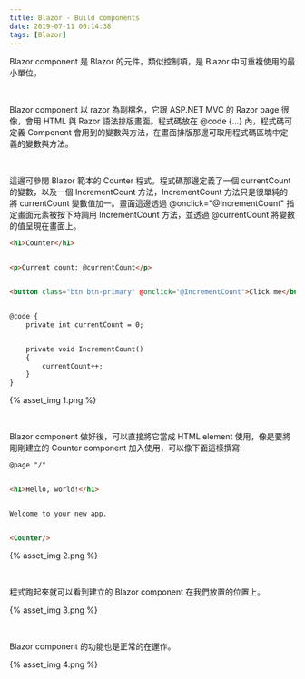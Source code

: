 ```yaml
---
title: Blazor - Build components
date: 2019-07-11 00:14:38
tags: [Blazor]
---
```


Blazor component 是 Blazor 的元件，類似控制項，是 Blazor 中可重複使用的最小單位。  

<!-- More -->

</br>

Blazor component 以 razor 為副檔名，它跟 ASP.NET MVC 的 Razor page 很像，會用 HTML 與 Razor 語法排版畫面。程式碼放在 @code {...} 內，程式碼可定義 Component 會用到的變數與方法，在畫面排版那邊可取用程式碼區塊中定義的變數與方法。  

</br>


這邊可參閱 Blazor 範本的 Counter 程式。程式碼那邊定義了一個 currentCount 的變數，以及一個 IncrementCount 方法，IncrementCount 方法只是很單純的將 currentCount 變數值加一。畫面這邊透過 @onclick="@IncrementCount" 指定畫面元素被按下時調用 IncrementCount 方法，並透過 @currentCount 將變數的值呈現在畫面上。  

```html
<h1>Counter</h1>


<p>Current count: @currentCount</p>


<button class="btn btn-primary" @onclick="@IncrementCount">Click me</button>


@code {
    private int currentCount = 0;


    private void IncrementCount()
    {
        currentCount++;
    }
}
```

{% asset_img 1.png %}

</br>


Blazor component 做好後，可以直接將它當成 HTML element 使用，像是要將剛剛建立的 Counter component 加入使用，可以像下面這樣撰寫:  


```html
@page "/"


<h1>Hello, world!</h1>


Welcome to your new app.


<Counter/>
```

{% asset_img 2.png %}

</br>


程式跑起來就可以看到建立的 Blazor component 在我們放置的位置上。   

{% asset_img 3.png %}

</br>


Blazor component 的功能也是正常的在運作。  

{% asset_img 4.png %}
